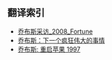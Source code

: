 ## 翻译索引

- [乔布斯采访_2008_Fortune](jobsspeakout.md) 
- [乔布斯：下一个疯狂伟大的事情](Steve_Jobs_The_Next_Insanely_Great_Thing.md)
- [乔布斯: 重启苹果 1997](1997_restart_apple.md)
